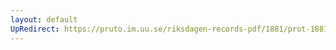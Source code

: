 ```yaml
---
layout: default
UpRedirect: https://pruto.im.uu.se/riksdagen-records-pdf/1881/prot-1881--fk--010/prot-1881--fk--010_019.pdf
---
```

